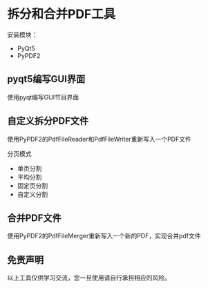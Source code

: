 # 拆分和合并PDF工具

安装模块：  
* PyQt5  
* PyPDF2

## pyqt5编写GUI界面

使用pyqt编写GUI节目界面

## 自定义拆分PDF文件

使用PyPDF2的PdfFileReader和PdfFileWriter重新写入一个PDF文件

分页模式  
* 单页分割
* 平均分割
* 固定页分割
* 自定义分割

## 合并PDF文件

使用PyPDF2的PdfFileMerger重新写入一个新的PDF，实现合并pdf文件

## 免责声明

以上工具仅供学习交流，您一旦使用请自行承担相应的风险。

